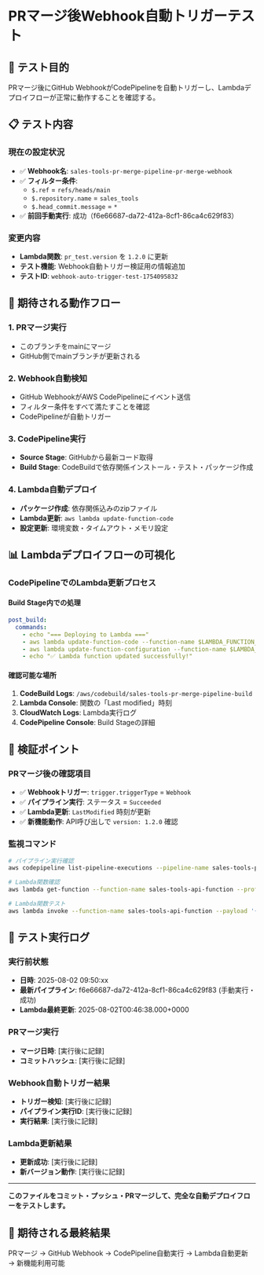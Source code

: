 # PRマージ後Webhook自動トリガーテスト

## 🎯 テスト目的

PRマージ後にGitHub WebhookがCodePipelineを自動トリガーし、Lambdaデプロイフローが正常に動作することを確認する。

## 📋 テスト内容

### 現在の設定状況
- ✅ **Webhook名**: `sales-tools-pr-merge-pipeline-pr-merge-webhook`
- ✅ **フィルター条件**: 
  - `$.ref` = `refs/heads/main`
  - `$.repository.name` = `sales_tools`
  - `$.head_commit.message` = `*`
- ✅ **前回手動実行**: 成功（f6e66687-da72-412a-8cf1-86ca4c629f83）

### 変更内容
- **Lambda関数**: `pr_test.version` を `1.2.0` に更新
- **テスト機能**: Webhook自動トリガー検証用の情報追加
- **テストID**: `webhook-auto-trigger-test-1754095832`

## 🔄 期待される動作フロー

### 1. PRマージ実行
- このブランチをmainにマージ
- GitHub側でmainブランチが更新される

### 2. Webhook自動検知
- GitHub WebhookがAWS CodePipelineにイベント送信
- フィルター条件をすべて満たすことを確認
- CodePipelineが自動トリガー

### 3. CodePipeline実行
- **Source Stage**: GitHubから最新コード取得
- **Build Stage**: CodeBuildで依存関係インストール・テスト・パッケージ作成

### 4. Lambda自動デプロイ
- **パッケージ作成**: 依存関係込みのzipファイル
- **Lambda更新**: `aws lambda update-function-code`
- **設定更新**: 環境変数・タイムアウト・メモリ設定

## 📊 Lambdaデプロイフローの可視化

### CodePipelineでのLambda更新プロセス

#### **Build Stage内での処理**
```yaml
post_build:
  commands:
    - echo "=== Deploying to Lambda ==="
    - aws lambda update-function-code --function-name $LAMBDA_FUNCTION_NAME --zip-file fileb://lambda-deployment.zip
    - aws lambda update-function-configuration --function-name $LAMBDA_FUNCTION_NAME --environment Variables="{...}"
    - echo "✅ Lambda function updated successfully!"
```

#### **確認可能な場所**
1. **CodeBuild Logs**: `/aws/codebuild/sales-tools-pr-merge-pipeline-build`
2. **Lambda Console**: 関数の「Last modified」時刻
3. **CloudWatch Logs**: Lambda実行ログ
4. **CodePipeline Console**: Build Stageの詳細

## 🧪 検証ポイント

### PRマージ後の確認項目
- ✅ **Webhookトリガー**: `trigger.triggerType` = `Webhook`
- ✅ **パイプライン実行**: ステータス = `Succeeded`
- ✅ **Lambda更新**: `LastModified` 時刻が更新
- ✅ **新機能動作**: API呼び出しで `version: 1.2.0` 確認

### 監視コマンド
```bash
# パイプライン実行確認
aws codepipeline list-pipeline-executions --pipeline-name sales-tools-pipeline --profile lober-system --region ap-northeast-1

# Lambda関数確認
aws lambda get-function --function-name sales-tools-api-function --profile lober-system --region ap-northeast-1

# Lambda関数テスト
aws lambda invoke --function-name sales-tools-api-function --payload '{"action": "status"}' --profile lober-system response.json
```

## 📝 テスト実行ログ

### 実行前状態
- **日時**: 2025-08-02 09:50:xx
- **最新パイプライン**: f6e66687-da72-412a-8cf1-86ca4c629f83 (手動実行・成功)
- **Lambda最終更新**: 2025-08-02T00:46:38.000+0000

### PRマージ実行
- **マージ日時**: [実行後に記録]
- **コミットハッシュ**: [実行後に記録]

### Webhook自動トリガー結果
- **トリガー検知**: [実行後に記録]
- **パイプライン実行ID**: [実行後に記録]
- **実行結果**: [実行後に記録]

### Lambda更新結果
- **更新成功**: [実行後に記録]
- **新バージョン動作**: [実行後に記録]

---

**このファイルをコミット・プッシュ・PRマージして、完全な自動デプロイフローをテストします。**

## 🎉 期待される最終結果

PRマージ → GitHub Webhook → CodePipeline自動実行 → Lambda自動更新 → 新機能利用可能

